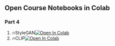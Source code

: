 ## Open Course Notebooks in Colab

### Part 4
1. 🔥StyleGAN[![Open In Colab](https://colab.research.google.com/assets/colab-badge.svg)](https://colab.research.google.com/github/TA-aiacademy/course_3.0/blob/v2-5_gan/08_v2-5_GAN/Part4/01_Stylegan.ipynb)
2. 🔥CLIP[![Open In Colab](https://colab.research.google.com/assets/colab-badge.svg)](https://colab.research.google.com/github/TA-aiacademy/course_3.0/blob/v2-5_gan/08_v2-5_GAN/Part4/02_CLIP.ipynb)
